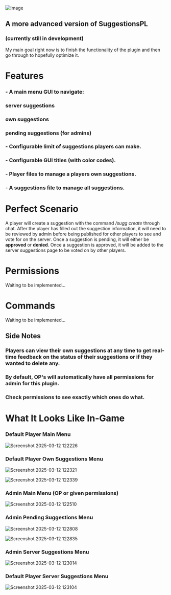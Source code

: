 ![image](https://github.com/user-attachments/assets/db93ed95-3b3b-4e2c-9778-4ca64357d805)


## A more advanced version of SuggestionsPL   
### (currently still in development)
My main goal right now is to finish the functionality of the plugin and then go through to hopefully optimize it.


# Features
### - A main menu GUI to navigate: 
###      server suggestions
###      own suggestions 
###      pending suggestions (for admins)
### - Configurable limit of suggestions players can make.
### - Configurable GUI titles (with color codes).
### - Player files to manage a players own suggestions.
### - A suggestions file to manage all suggestions.


# Perfect Scenario
 A player will create a suggestion with the command */sugg create* through chat.
 After the player has filled out the suggestion information, it will need to be reviewed by admin before being published for other players to see and vote for on the server.
 Once a suggestion is pending, it will either be **approved** or **denied**.
 Once a suggestion is approved, it will be added to the server suggestions page to be voted on by other players.


# Permissions
Waiting to be implemented...


# Commands
Waiting to be implemented...


## Side Notes
### Players can view their own suggestions at any time to get real-time feedback on the status of their suggestions or if they wanted to delete any.
### By default, OP's will automatically have all permissions for admin for this plugin.
### Check permissions to see exactly which ones do what.

# What It Looks Like In-Game
### Default Player Main Menu
![Screenshot 2025-03-12 122226](https://github.com/user-attachments/assets/4f738134-2d4b-4aed-9280-aeeaf16b288d)

### Default Player Own Suggestions Menu
![Screenshot 2025-03-12 122321](https://github.com/user-attachments/assets/bf6bdf21-c962-4402-a46f-72b0230aeacd)

![Screenshot 2025-03-12 122339](https://github.com/user-attachments/assets/67a557d1-0277-4139-803a-502c9f71df38)

### Admin Main Menu (OP or given permissions)
![Screenshot 2025-03-12 122510](https://github.com/user-attachments/assets/af2094f1-b52e-4a19-a71e-c489a2bfd81f)

### Admin Pending Suggestions Menu
![Screenshot 2025-03-12 122808](https://github.com/user-attachments/assets/f43ea17c-2ad7-4b41-80f4-04814d777416)

![Screenshot 2025-03-12 122835](https://github.com/user-attachments/assets/e636a210-c804-4863-9c8d-35d5ed231f72)

### Admin Server Suggestions Menu
![Screenshot 2025-03-12 123014](https://github.com/user-attachments/assets/162701f6-7994-4dea-b8cd-c6cec2f926fd)

### Default Player Server Suggestions Menu
![Screenshot 2025-03-12 123104](https://github.com/user-attachments/assets/72a03ed6-41bf-4945-8a14-49c5bc31e016)










